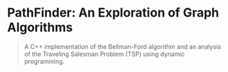 # PathFinder: An Exploration of Graph Algorithms
> A C++ implementation of the Bellman-Ford algorithm and an analysis of the Traveling Salesman Problem (TSP) using dynamic programming.
